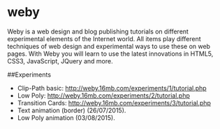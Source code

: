 # weby
Weby is a web design and blog publishing tutorials on different experimental elements of the Internet world. All items play different techniques of web design and experimental ways to use these on web pages. With Weby you will learn to use the latest innovations in HTML5, CSS3, JavaScript, JQuery and more.

##Experiments 
  - Clip-Path basic: http://weby.16mb.com/experiments/1/tutorial.php
  - Low Poly: http://weby.16mb.com/experiments/2/tutorial.php
  - Transition Cards: http://weby.16mb.com/experiments/3/tutorial.php
  - Text animation (border) (26/07/2015). 
  - Low Poly animation (03/08/2015).
